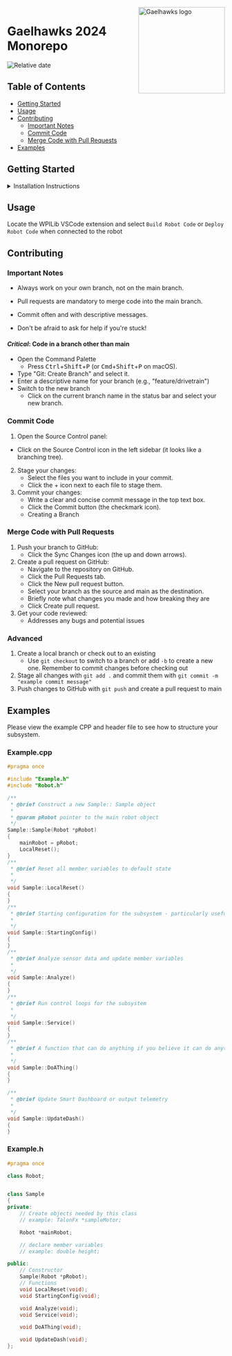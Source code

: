 <a href="https://team230.org/">
    <img src="https://github.com/Gaelhawks-Team-230/FRC-team230-2024/assets/51682341/0a425013-5d06-494b-b9c6-021ecc4e6b84" alt="Gaelhawks logo" title="Aimeos" align="right" height="200" />
</a>

# Gaelhawks 2024 Monorepo

![Relative date](https://img.shields.io/date/1709874000?style=for-the-badge&label=Waterbury%20District%20Event&labelColor=black&color=f8651d)

## Table of Contents

* [Getting Started](#getting-started)
* [Usage](#usage)
* [Contributing](#contributing)
  * [Important Notes](#important-notes)
  * [Commit Code](#commit-code)
  * [Merge Code with Pull Requests](#merge-code-with-pull-requests)
* [Examples](#examples)

## Getting Started

<details>
    <summary>Installation Instructions</summary>

### Developer Install

1. Installing WPILib
    * Follow the [official WPILib installation instructions](https://docs.wpilib.org/en/stable/docs/getting-started/getting-started-frc-control-system/wpilib-setup.html)
2. *New students only* Installing Git and GitHub for repository management
    * Install [Git](https://git-scm.com/downloads) for your OS and use default install settings
    * Add Git to the path - search `Edit Environment Variable`, choose `Path`, then select `System Variables.` Next, add the Git installed folder path and save changes. Run `git –version` in the terminal to verify install
    * Create a GitHub Account and ask Luke to add you to the 2024 Student Programming Team
    * Create a local development folder, we recommend `C:\work` and clone the repository with `git clone <URL>`
3. Launch VSCode and configure extension
     * Open VSCode and open the folder `FRC-team230-2024`
     * Recommended VSCode extensions
       * [Better Comments by Aaron Bond](https://marketplace.visualstudio.com/items?itemName=aaron-bond.better-comments)
       * [Doxygen Documentation Generator](https://marketplace.visualstudio.com/items?itemName=cschlosser.doxdocgen)
       * [Prettier](https://marketplace.visualstudio.com/items?itemName=esbenp.prettier-vscode)
5. How to Setup vendor libraries (CTRE Phoenix, PhotonVision C++ Lib)
    * Right-click on `build.gradle` in the project tree, then select `Manage Vendor Libraries`
    * At the top of your screen, a menu will appear. Select `Install new libraries (offline)`.
    * The menu will now display a list of vendor libraries you can install. Check `CTRE Phoenix`, then click “OK”
    * Right-click on `build.gradle` in the project tree, then select `Manage Vendor Libraries`
    * At the top of your screen, a menu will appear. Select `Install new libraries (online)`.
    * To download dependency, paste:

      ```
      https://maven.photonvision.org/repository/internal/org/photonvision/PhotonLib-json/1.0/PhotonLib-json-1.0.json
      ```

      ```
      https://maven.ctr-electronics.com/release/com/ctre/phoenix/Phoenix5-frc2024-latest.json
      ```

      ```
      https://maven.ctr-electronics.com/release/com/ctre/phoenix6/latest/Phoenix6-frc2024-latest.json
      ```

      ```
      https://software-metadata.revrobotics.com/REVLib-2024.json
      ```

### Driver Station Install

*Not recommended for developer installation*

#### Prerequisites

Before installing FRC Game Tools, remove any old versions. *Click Start >> Add or Remove Programs. Locate the entry labeled “NI Software”, and select Uninstall.*

#### Install

1. [Install 2024 FRC Game Tools](https://www.ni.com/en-us/support/downloads/drivers/download.frc-game-tools.html)
2. [Install CTRE Phoenix firmware](https://store.ctr-electronics.com/software/) and install *Phoenix Tuner X* on the Windows Store
3. [Install REV Robotics firmware](https://docs.revrobotics.com/rev-hardware-client/gs/install)
4. [Install FRC Radio Configuration 23.0.2](https://docs.wpilib.org/en/stable/docs/zero-to-robot/step-3/radio-programming.html)
    * Disable all other network adapters during use
    * [Advanced debugging](https://docs.wpilib.org/en/stable/docs/zero-to-robot/step-3/radio-programming.html)

</details>

## Usage

Locate the WPILib VSCode extension and select `Build Robot Code` or `Deploy Robot Code` when connected to the robot

## Contributing

### Important Notes

* Always work on your own branch, not on the main branch.

* Pull requests are mandatory to merge code into the main branch.
* Commit often and with descriptive messages.
* Don't be afraid to ask for help if you're stuck!

#### *Critical*: Code in a branch other than main

* Open the Command Palette
  * Press <kbd>Ctrl</kbd>+<kbd>Shift</kbd>+<kbd>P</kbd> (or <kbd>Cmd</kbd>+<kbd>Shift</kbd>+<kbd>P</kbd> on macOS).
* Type "Git: Create Branch" and select it.
* Enter a descriptive name for your branch (e.g., "feature/drivetrain")
* Switch to the new branch
  * Click on the current branch name in the status bar and select your new branch.

### Commit Code

1. Open the Source Control panel:

* Click on the Source Control icon in the left sidebar (it looks like a branching tree).

2. Stage your changes:
    * Select the files you want to include in your commit.
    * Click the + icon next to each file to stage them.
3. Commit your changes:
    * Write a clear and concise commit message in the top text box.
    * Click the Commit button (the checkmark icon).
    * Creating a Branch

### Merge Code with Pull Requests

1. Push your branch to GitHub:
    * Click the Sync Changes icon (the up and down arrows).
2. Create a pull request on GitHub:
    * Navigate to the repository on GitHub.
    * Click the Pull Requests tab.
    * Click the New pull request button.
    * Select your branch as the source and main as the destination.
    * Briefly note what changes you made and how breaking they are
    * Click Create pull request.
3. Get your code reviewed:
   * Addresses any bugs and potential issues

### Advanced

1. Create a local branch or check out to an existing
    * Use `git checkout` to switch to a branch or add `-b` to create a new one. Remember to commit changes before checking out
2. Stage all changes with `git add .` and commit them with `git commit -m "example commit message"`
3. Push changes to GitHub with `git push` and create a pull request to main

## Examples

Please view the example CPP and header file to see how to structure your subsystem.

### Example.cpp

```cpp
#pragma once

#include "Example.h"
#include "Robot.h"

/**
 * @brief Construct a new Sample:: Sample object
 *
 * @param pRobot pointer to the main robot object
 */
Sample::Sample(Robot *pRobot)
{
    mainRobot = pRobot;
    LocalReset();
}
/**
 * @brief Reset all member variables to default state
 *
 */
void Sample::LocalReset()
{
}
/**
 * @brief Starting configuration for the subsystem - particularly useful for initializing sensors/motors
 *
 */
void Sample::StartingConfig()
{
}
/**
 * @brief Analyze sensor data and update member variables
 *
 */
void Sample::Analyze()
{
}
/**
 * @brief Run control loops for the subsystem
 *
 */
void Sample::Service()
{
}
/**
 * @brief A function that can do anything if you believe it can do anything
 *
 */
void Sample::DoAThing()
{
}

/**
 * @brief Update Smart Dashboard or output telemetry
 *
 */
void Sample::UpdateDash()
{
}
```

### Example.h

```cpp
#pragma once

class Robot;


class Sample
{
private:
    // Create objects needed by this class
    // example: TalonFx *sampleMotor;

    Robot *mainRobot;

    // declare member variables
    // example: double height;

public:
    // Constructor
    Sample(Robot *pRobot);
    // Functions
    void LocalReset(void);
    void StartingConfig(void);

    void Analyze(void);
    void Service(void);

    void DoAThing(void);

    void UpdateDash(void);
};
``````
